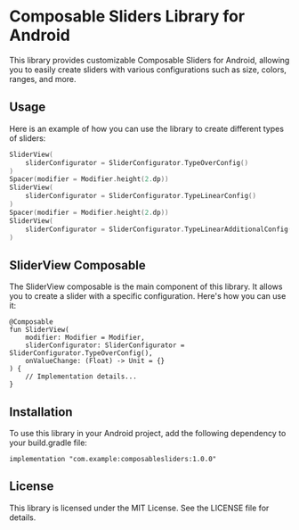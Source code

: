 
# Composable Sliders Library for Android

This library provides customizable Composable Sliders for Android, allowing you to easily create sliders with various configurations such as size, colors, ranges, and more.

## Usage

Here is an example of how you can use the library to create different types of sliders:

```kotlin
SliderView(
    sliderConfigurator = SliderConfigurator.TypeOverConfig()
)
Spacer(modifier = Modifier.height(2.dp))
SliderView(
    sliderConfigurator = SliderConfigurator.TypeLinearConfig()
)
Spacer(modifier = Modifier.height(2.dp))
SliderView(
    sliderConfigurator = SliderConfigurator.TypeLinearAdditionalConfig()
)
```

## SliderView Composable

The SliderView composable is the main component of this library. It allows you to create a slider with a specific configuration. Here's how you can use it:

```
@Composable
fun SliderView(
    modifier: Modifier = Modifier,
    sliderConfigurator: SliderConfigurator = SliderConfigurator.TypeOverConfig(),
    onValueChange: (Float) -> Unit = {}
) {
    // Implementation details...
}
```

## Installation

To use this library in your Android project, add the following dependency to your build.gradle file:

```
implementation "com.example:composablesliders:1.0.0"
```

## License
This library is licensed under the MIT License. See the LICENSE file for details.
